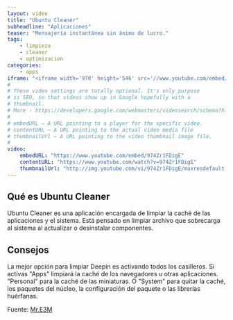 ```yaml
---
layout: video
title: "Ubuntu Cleaner"
subheadline: "Aplicaciones"
teaser: "Mensajería instantánea sin ánimo de lucro."
tags:
    - limpieza
    - cleaner
    - optimizacion
categories:
    - apps
iframe: "<iframe width='970' height='546' src='//www.youtube.com/embed/974Zr1FDigE' frameborder='0' allowfullscreen></iframe>"
#
# These video settings are totally optional. It's only purpose
# is SEO, so that videos show up in Google hopefully with a 
# thumbnail.
# More › https://developers.google.com/webmasters/videosearch/schema?hl=en&rd=1
#
# embedURL – A URL pointing to a player for the specific video.
# contentURL – A URL pointing to the actual video media file
# thumbnailUrl – A URL pointing to the video thumbnail image file.
#
video:
    embedURL: "https://www.youtube.com/embed/974Zr1FDigE"
    contentURL: "https://www.youtube.com/watch?v=974Zr1FDigE"
    thumbnailUrl: "http://img.youtube.com/vi/974Zr1FDigE/maxresdefault.jpg"
---
```

<!--more-->

## Qué es Ubuntu Cleaner

Ubuntu Cleaner es una aplicación encargada de limpiar la caché de las aplicaciones y el sistema. Está pensado en limpiar archivo que sobrecarga al sistema al actualizar o desinstalar componentes.

## Consejos

La mejor opción para limpiar Deepin es activando todos los casilleros. Si activas "Apps" limpiará la caché de los navegadores u otras aplicaciones. "Personal" para la caché de las miniaturas. O "System" para quitar la caché, los paquetes del núcleo, la configuración del paquete o las librerías huérfanas.


Fuente: [Mr.E3M](https://www.youtube.com/channel/UCz8wSHbknLrl4DA5CIfcRTw)